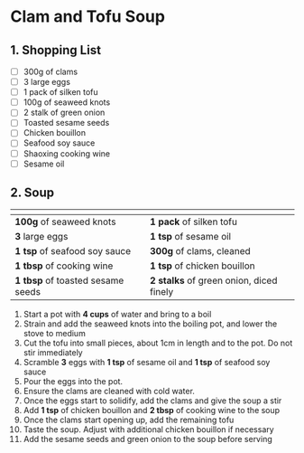 # Clam and Tofu Soup

## 1. Shopping List
- [ ] 300g of clams
- [ ] 3 large eggs
- [ ] 1 pack of silken tofu
- [ ] 100g of seaweed knots
- [ ] 2 stalk of green onion
- [ ] Toasted sesame seeds
- [ ] Chicken bouillon
- [ ] Seafood soy sauce
- [ ] Shaoxing cooking wine
- [ ] Sesame oil

## 2. Soup
|<!-- -->|<!-- -->|
|---|---|
| **100g** of seaweed knots | **1 pack** of silken tofu |
| **3** large eggs | **1 tsp** of sesame oil |
|  **1 tsp** of seafood soy sauce | **300g** of clams, cleaned |
| **1 tbsp** of cooking wine | **1 tsp** of chicken bouillon |
| **1 tbsp** of toasted sesame seeds | **2 stalks** of green onion, diced finely |

1. Start a pot with **4 cups** of water and bring to a boil
2. Strain and add the seaweed knots into the boiling pot, and lower the stove to medium
3. Cut the tofu into small pieces, about 1cm in length and to the pot. Do not stir immediately
4. Scramble **3** eggs with **1 tsp** of sesame oil and **1 tsp** of seafood soy sauce
5. Pour the eggs into the pot.
6. Ensure the clams are cleaned with cold water.
7. Once the eggs start to solidify, add the clams and give the soup a stir
8. Add **1 tsp** of chicken bouillon and **2 tbsp** of cooking wine to the soup
9. Once the clams start opening up, add the remaining tofu
10. Taste the soup. Adjust with additional chicken bouillon if necessary
11. Add the sesame seeds and green onion to the soup before serving